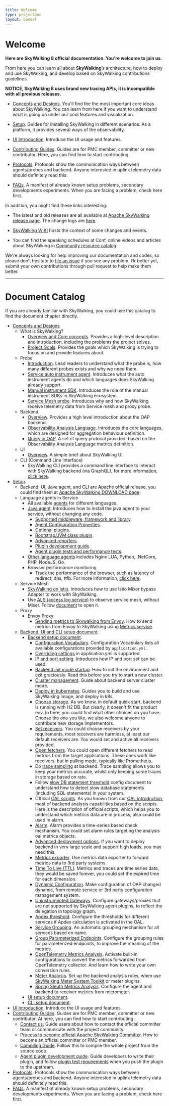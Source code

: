 ```yaml
---
title: Welcome
type: projectDoc
layout: baseof
---
```

# Welcome
**Here are SkyWalking 8 official documentation. You're welcome to join us.**

From here you can learn all about **SkyWalking**’s architecture, how to deploy and use SkyWalking, and develop based on SkyWalking contributions guidelines.

**NOTICE, SkyWalking 8 uses brand new tracing APIs, it is incompatible with all previous releases.**

- [Concepts and Designs](../en/concepts-and-designs/readme). You'll find the the most important core ideas about SkyWalking. You can learn from here if you want to understand what is going on under our cool features and visualization.

- [Setup](../en/setup/readme). Guides for installing SkyWalking in different scenarios. As a platform, it provides several ways of the observability.

- [UI Introduction](../en/ui/readme). Introduce the UI usage and features. 

- [Contributing Guides](../en/guides/readme). Guides are for PMC member, committer or new contributor. Here, you can find how to start contributing.

- [Protocols](../en/protocols/readme). Protocols show the communication ways between agents/probes and backend. Anyone interested in uplink telemetry data should definitely read this.

- [FAQs](../en/FAQ/readme). A manifest of already known setup problems, secondary developments experiments. When you are facing a problem, check here first.


In addition, you might find these links interesting:

- The latest and old releases are all available at [Apache SkyWalking release page](http://skywalking.apache.org/downloads/). The change logs are [here](../../CHANGES).

- [SkyWalking WIKI](https://cwiki.apache.org/confluence/display/SKYWALKING/Home) hosts the context of some changes and events.

- You can find the speaking schedules at Conf, online videos and articles about SkyWalking in [Community resource catalog](https://github.com/OpenSkywalking/Community).

We're always looking for help improving our documentation and codes, so please don’t hesitate to [file an issue](https://github.com/apache/skywalking/issues/new) 
if you see any problem. 
Or better yet, submit your own contributions through pull request to help make them better.

___
# Document Catalog
If you are already familiar with SkyWalking, you could use this catalog to find the document chapter directly.

* [Concepts and Designs](../en/concepts-and-designs/readme)
  * What is SkyWalking?
    * [Overview and Core concepts](../en/concepts-and-designs/overview). Provides a high-level description and introduction, including the problems the project solves.
    * [Project Goals](../en/concepts-and-designs/project-goals). Provides the goals which SkyWalking is trying to focus on and provide features about.
  * Probe
    * [Introduction](../en/concepts-and-designs/probe-introduction). Lead readers to understand what the probe is, how many different probes exists and why we need them.
    * [Service auto instrument agent](../en/concepts-and-designs/service-agent). Introduces what the auto instrument agents do and which languages does SkyWalking already support. 
    * [Manual instrument SDK](../en/concepts-and-designs/manual-sdk). Introduces the role of the manual instrument SDKs in SkyWalking ecosystem.
    * [Service Mesh probe](../en/concepts-and-designs/service-mesh-probe). Introduces why and how SkyWalking receive telemetry data from Service mesh and proxy probe.
  * Backend
    * [Overview](../en/concepts-and-designs/backend-overview). Provides a high level introduction about the OAP backend.
    * [Observability Analysis Language](../en/concepts-and-designs/oal). Introduces the core languages, which are designed for aggregation behaviour definition.
    * [Query in OAP](../en/protocols/readme#query-protocol). A set of query protocol provided, based on the Observability Analysis Language metrics definition.
  * UI
    * [Overview](../en/concepts-and-designs/ui-overview).  A simple brief about SkyWalking UI.
  * CLI (Command Line Interface)
    * SkyWalking CLI provides a command line interface to interact with SkyWalking backend (via GraphQL), for more information, [click here](https://github.com/apache/skywalking-cli).
* [Setup](../en/setup/readme).
  * Backend, UI, Java agent, and CLI are Apache official release, you could find them at [Apache SkyWalking DOWNLOAD page](http://skywalking.apache.org/downloads/).
  * Language agents in Service
    * All available [agents](../en/setup/readme#language-agents-in-service) for different languages.
    * [Java agent](../en/setup/service-agent/java-agent/readme). Introduces how to install the java agent to your service, without changing any code.
      * [Supported middleware, framework and library](../en/setup/service-agent/java-agent/Supported-list).
      * [Agent Configuration Properties](../en/setup/service-agent/java-agent/readme#table-of-agent-configuration-properties).
      * [Optional plugins](../en/setup/service-agent/java-agent/readme#optional-plugins).
      * [Bootstrap/JVM class plugin](../en/setup/service-agent/java-agent/readme#bootstrap-class-plugins).
      * [Advanced reporters](../en/setup/service-agent/java-agent/readme#advanced-reporters).
      * [Plugin development guide](../en/setup/service-agent/java-agent/readme#plugin-development-guide).
      * [Agent plugin tests and performance tests](../en/setup/service-agent/java-agent/readme#test).
    * [Other language agents](../en/setup/readme#language-agents-in-service) includes Nginx LUA, Python, .NetCore, PHP, NodeJS, Go.
    * Browser performance monitoring
      * Track the performance of the browser, such as latency of redirect, dns, ttfb. For more information, [click here](https://github.com/apache/skywalking-client-js).
  * Service Mesh
    * [SkyWalking on Istio](../en/setup/istio/readme). Introduces how to use Istio Mixer bypass Adapter to work with SkyWalking.
    * Use [ALS (access log service)](https://www.envoyproxy.io/docs/envoy/latest/api-v2/service/accesslog/v2/als.proto) to observe service mesh, without Mixer. Follow [document](../en/setup/envoy/als_setting) to open it.
  * Proxy
    * [Envoy Proxy](https://www.envoyproxy.io/)
      * [Sending metrics to Skywalking from Envoy](../en/setup/envoy/metrics_service_setting). How to send metrics from Envoy to SkyWalking using [Metrics service](https://www.envoyproxy.io/docs/envoy/latest/api-v2/config/metrics/v2/metrics_service.proto.html).
  * [Backend, UI and CLI setup document](../en/setup/backend/backend-ui-setup).
    * [Backend setup document](../en/setup/backend/backend-setup).
      * [Configuration Vocabulary](../en/setup/backend/configuration-vocabulary). Configuration Vocabulary lists all available configurations provided by `application.yml`.
      * [Overriding settings](../en/setup/backend/backend-setting-override) in application.yml is supported.
      * [IP and port setting](../en/setup/backend/backend-ip-port). Introduces how IP and port set can be used.
      * [Backend init mode startup](../en/setup/backend/backend-init-mode). How to init the environment and exit graciously. Read this before you try to start a new cluster.
      * [Cluster management](../en/setup/backend/backend-cluster). Guide about backend server cluster mode.
      * [Deploy in kubernetes](../en/setup/backend/backend-k8s). Guides you to build and use SkyWalking image, and deploy in k8s.
      * [Choose storage](../en/setup/backend/backend-storage). As we know, in default quick start, backend is running with H2 DB. But clearly, it doesn't fit the product env. In here, you could find what other choices do you have. Choose the one you like, we also welcome anyone to contribute new storage implementors.
      * [Set receivers](../en/setup/backend/backend-receivers). You could choose receivers by your requirements, most receivers are harmless, at least our default receivers are. You would set and active all receivers provided.
      * [Open fetchers](../en/setup/backend/backend-fetcher). You could open different fetchers to read metrics from the target applications. These ones work like receivers, but in pulling mode, typically like Prometheus.
      * Do [trace sampling](../en/setup/backend/trace-sampling) at backend. Trace sampling allows you to keep your metrics accurate, whilst only keeping some traces in storage based on rate.
      * Follow [slow DB statement threshold](../en/setup/backend/slow-db-statement) config document to understand how to detect slow database statements (including SQL statements) in your system.
      * Official [OAL scripts](../en/guides/backend-oal-scripts). As you known from our [OAL introduction](../en/concepts-and-designs/oal), most of backend analysis capabilities based on the scripts. Here is the description of official scripts, which helps you to understand which metrics data are in process, also could be used in alarm.
      * [Alarm](../en/setup/backend/backend-alarm). Alarm provides a time-series based check mechanism. You could set alarm rules targeting the analysis oal metrics objects.
      * [Advanced deployment options](../en/setup/backend/advanced-deployment). If you want to deploy backend in very large scale and support high loads, you may need this.
      * [Metrics exporter](../en/setup/backend/metrics-exporter). Use metrics data exporter to forward metrics data to 3rd party systems.
      * [Time To Live (TTL)](../en/setup/backend/ttl). Metrics and traces are time series data, they would be saved forever, you could set the expired time for each dimension.
      * [Dynamic Configuration](../en/setup/backend/dynamic-config). Make configuration of OAP changed dynamic, from remote service or 3rd party configuration management system.
      * [Uninstrumented Gateways](../en/setup/backend/uninstrumented-gateways). Configure gateways/proxies that are not supported by SkyWalking agent plugins, to reflect the delegation in topology graph.
      * [Apdex threshold](../en/setup/backend/apdex-threshold). Configure the thresholds for different services if Apdex calculation is activated in the OAL.
      * [Service Grouping](../en/setup/backend/service-auto-grouping). An automatic grouping mechanism for all services based on name.
      * [Group Parameterized Endpoints](../en/setup/backend/endpoint-grouping-rules). Configure the grouping rules for parameterized endpoints, to improve the meaning of the metrics.
      * [OpenTelemetry Metrics Analysis](../backend-receivers#opentelemetry-receiver). Activate built-in configurations to convert the metrics forwarded from OpenTelemetry collector. And learn how to write your own conversion rules.
      * [Meter Analysis](../en/setup/backend/backend-meter). Set up the backend analysis rules, when use [SkyWalking Meter System Toolkit](../en/setup/service-agent/java-agent/readme#advanced-features) or meter plugins. 
      * [Spring Sleuth Metrics Analysis](../en/setup/backend/spring-sleuth-setup). Configure the agent and backend to receiver metrics from micrometer.
    * [UI setup document](../en/setup/backend/ui-setup).
    * [CLI setup document](https://github.com/apache/skywalking-cli).
* [UI Introduction](../en/ui/readme). Introduce the UI usage and features.
* [Contributing Guides](../en/guides/readme). Guides are for PMC member, committer or new contributor. At here, you can find how to start contributing.
  * [Contact us](../en/guides/readme#contact-us). Guide users about how to contact the official committer team or communicate with the project community.
  * [Process to become official Apache SkyWalking Committer](../en/guides/asf/committer). How to become an official committer or PMC member.
  * [Compiling Guide](../en/guides/How-to-build). Follow this to compile the whole project from the source code.
  * [Agent plugin development guide](../en/guides/Java-Plugin-Development-Guide). Guide developers to write their plugin, and follow [plugin test requirements](../en/guides/Plugin-test) when you push the plugin to the upstream.
* [Protocols](../en/protocols/readme). Protocols show the communication ways between agents/probes and backend. Anyone interested in uplink telemetry data should definitely read this.
* [FAQs](../en/FAQ/readme). A manifest of already known setup problems, secondary developments experiments. When you are facing a problem, check here first.



